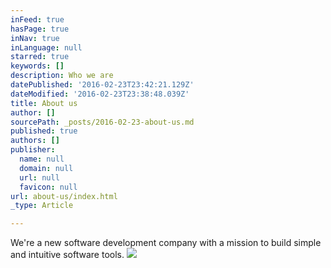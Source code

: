 ```yaml
---
inFeed: true
hasPage: true
inNav: true
inLanguage: null
starred: true
keywords: []
description: Who we are
datePublished: '2016-02-23T23:42:21.129Z'
dateModified: '2016-02-23T23:38:48.039Z'
title: About us
author: []
sourcePath: _posts/2016-02-23-about-us.md
published: true
authors: []
publisher:
  name: null
  domain: null
  url: null
  favicon: null
url: about-us/index.html
_type: Article

---
```

We're  a new software development company with a mission to build simple and intuitive software tools.
![](https://the-grid-user-content.s3-us-west-2.amazonaws.com/194c55cd-c410-4c59-93f2-61bfb0ba4d7b.png)